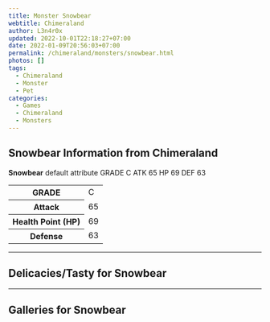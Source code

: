 ```yaml
---
title: Monster Snowbear
webtitle: Chimeraland
author: L3n4r0x
updated: 2022-10-01T22:18:27+07:00
date: 2022-01-09T20:56:03+07:00
permalink: /chimeraland/monsters/snowbear.html
photos: []
tags:
  - Chimeraland
  - Monster
  - Pet
categories:
  - Games
  - Chimeraland
  - Monsters
---
```


<section id="bootstrap-wrapper"><link rel="stylesheet" href="https://cdn.statically.io/gh/dimaslanjaka/Web-Manajemen/40ac3225/css/bootstrap-4.5-wrapper.css"/><h1>Snowbear Information from Chimeraland</h1><p><b>Snowbear</b> default attribute GRADE C ATK 65 HP 69 DEF 63<table><tr><th>GRADE</th><td>C</td></tr><tr><th>Attack</th><td>65</td></tr><tr><th>Health Point (HP)</th><td>69</td></tr><tr><th>Defense</th><td>63</td></tr></table></p><hr/><h2>Delicacies/Tasty for Snowbear</h2><hr/><div id="gallery"><h2>Galleries for Snowbear</h2><div class="row"></div></div></section>